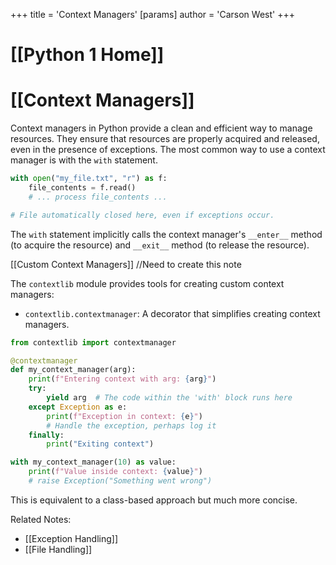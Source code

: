 +++
 title = 'Context Managers'
[params]
	author = 'Carson West'
+++
# [[Python 1 Home]]
# [[Context Managers]] 
Context managers in Python provide a clean and efficient way to manage resources.  They ensure that resources are properly acquired and released, even in the presence of exceptions.  The most common way to use a context manager is with the `with` statement.

```python
with open("my_file.txt", "r") as f:
    file_contents = f.read()
    # ... process file_contents ...

# File automatically closed here, even if exceptions occur.
```

The `with` statement implicitly calls the context manager's `__enter__` method (to acquire the resource) and `__exit__` method (to release the resource).


[[Custom Context Managers]]  //Need to create this note


The `contextlib` module provides tools for creating custom context managers:

*   `contextlib.contextmanager`: A decorator that simplifies creating context managers.


```python
from contextlib import contextmanager

@contextmanager
def my_context_manager(arg):
    print(f"Entering context with arg: {arg}")
    try:
        yield arg  # The code within the 'with' block runs here
    except Exception as e:
        print(f"Exception in context: {e}")
        # Handle the exception, perhaps log it
    finally:
        print("Exiting context")

with my_context_manager(10) as value:
    print(f"Value inside context: {value}")
    # raise Exception("Something went wrong")

```

This is equivalent to a class-based approach but much more concise.


Related Notes:

* [[Exception Handling]]
* [[File Handling]]

